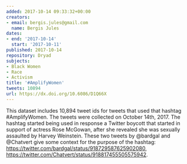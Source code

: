 ```yaml
---
added: 2017-10-14 09:33:32+00:00
creators:
- email: bergis.jules@gmail.com
  name: Bergis Jules
dates:
- end: '2017-10-14'
  start: '2017-10-11'
published: 2017-10-14
repository: Dryad
subjects:
- Black Women
- Race
- Activism
title: '#AmplifyWomen'
tweets: 10894
url: https://dx.doi.org/10.6086/D1Q66X
---
```


This dataset includes 10,894 tweet ids for tweets that used that hashtag #AmplifyWomen. The tweets were collected on October 14th, 2017. The hashtag started being used in response a Twitter boycott that started in support of actress Rose McGowan, after she revealed she was sexually assaulted by Harvey Weinstein. These two tweets by @bardgal and @Chatvert give some context for the purpose of the hashtag:
  https://twitter.com/bardgal/status/918729587625902080,
  https://twitter.com/Chatvert/status/918817455505575942.
